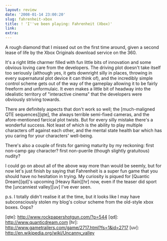 ```yaml
---
layout: review
date: '2008-01-14 23:00:20'
slug: fahrenheit-xbox
title: ! 'I''ve been playing: Fahrenheit (Xbox)'
link: 
extra: 
---
```


A rough diamond that I missed out on the first time around, given a second lease of life by the Xbox Originals download service on the 360.

It's a right little charmer filled with fun little bits of innovation and some obvious loving care from the developers. The driving plot doesn't take itself too seriously (although yes, it gets downright silly in places, throwing in every supernatural plot device it can think of), and the incredibly simple control scheme gets out of the way of the gameplay allowing it to be fairly freeform and unformulaic. It even makes a little bit of headway into the idealistic territory of "interactive cinema" that the developers were obviously striving towards.

There are definitely aspects that don't work so well; the \[much-maligned QTE sequences\]\[qte\], the always terrible semi-fixed cameras, and the afore-mentioned farcical plot twists. But for every silly mistake there's a wonderful success. Not least of which is the ability to play multiple characters off against each other, and the mental state health bar which has you caring for your characters' well-being.

There's also a couple of firsts for gaming maturity by my reckoning: first non-camp gay character? first non-puerile (though slightly gratuitous) nudity?

I could go on about all of the above way more than would be seemly, but for now let's just finish by saying that Fahrenheit is a super fun game that you should have no hesitation in trying. My curiosity is piqued for \[Quantic Dream\]\[qd\]'s upcoming \[Heavy Rain\]\[hr\] now, even if the teaser did sport the \[uncanniest valley\]\[uv\] I've ever seen.

p.s. I totally didn't realise it at the time, but it looks like I may have subconsciously stolen my blog's colour scheme from the old-style xbox boxes. Oops?

\[qte\]: http://www.rockpapershotgun.com/?p=544
\[qd\]: http://www.quanticdream.com
\[hr\]: http://www.gametrailers.com/game/2717.html?fs=1&id=2717
\[uv\]: http://en.wikipedia.org/wiki/Uncanny_valley